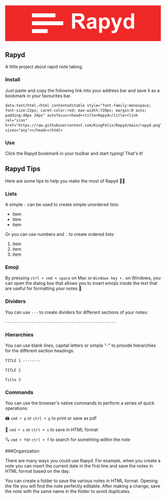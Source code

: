 ![Rapyd](./rapyd-cover.png)

## Rapyd
A little project about rapid note taking.

### Install
Just paste and copy the following link into your address bar and save it as a bookmark in your favourites bar.

    data:text/html,<html contenteditable style="font-family:monospace; font-size:22px; caret-color:red; max-width:720px; margin:0 auto; padding:48px 24px" autofocus><head><title>Rapyd</title><link rel="icon" href="https://raw.githubusercontent.com/KingFelix/Rapyd/main/rapyd.png" sizes="any"></head></html>

### Use
Click the Rapyd bookmark in your toolbar and start typing! That's it! 

## Rapyd Tips

Here are some tips to help you make the most of Rapyd 👍🏻

### Lists

A simple `-` can be used to create simple unordered lists:

- item
- item
- item

Or you can use numbers and `.` to create ordered lists:

1. item
2. item
3. item

### Emoji

By pressing `ctrl + cmd + space` on Mac or `Windows key +.` on Windows, you can open the dialog box that allows you to insert emojis inside the text that are useful for formatting your notes 📝

### Dividers

You can use `---` to create dividers for different sections of your notes:

`--------------------------------------------------`

### Hierarchies

You can use blank lines, capital letters or simple "-" to provide hierarchies for the different section headings:

`TITLE 1
--------`

`TITLE 2`

`Title 3`

### Commands

You can use the browser's native commands to perform a series of quick operations:

🖨 `cmd + p` or `ctrl + p` to print or save as pdf

💾 `cmd + s` or `ctrl + s` to save in HTML format

🔍 `cmd + f`or  `ctrl + f` to search for something within the note

###Organization

There are many ways you could use Rapyd. For example, when you create a note you can insert the current date in the first line and save the notes in HTML format based on the day.

You can create a folder to save the various notes in HTML format. Opening the file you will find the note perfectly editable. After making a change, save the note with the same name in the folder to avoid duplicates.
